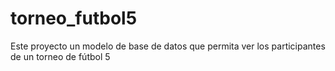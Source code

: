 # torneo_futbol5
Este proyecto un modelo de base de datos que permita ver los participantes de un torneo de fútbol 5                                                                                                                                                                                   
